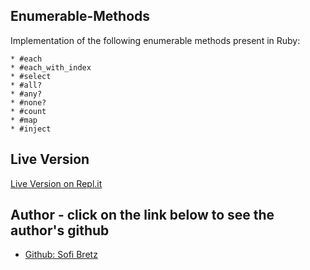 ## Enumerable-Methods

Implementation of the following enumerable methods present in Ruby:

    * #each
    * #each_with_index
    * #select
    * #all?
    * #any?
    * #none?
    * #count
    * #map
    * #inject

## Live Version

<a href="https://repl.it/@SofiBretz/enumerables-methods">Live Version on Repl.it</a>

## Author - click on the link below to see the author's github

* <a href="https://github.com/SofiBretz"> Github: Sofi Bretz</a>

